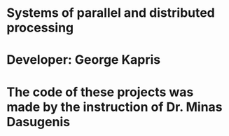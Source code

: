 # Systems of parallel and distributed processing 
# Developer: George Kapris
# The code of these projects was made by the instruction of Dr. Minas Dasugenis
